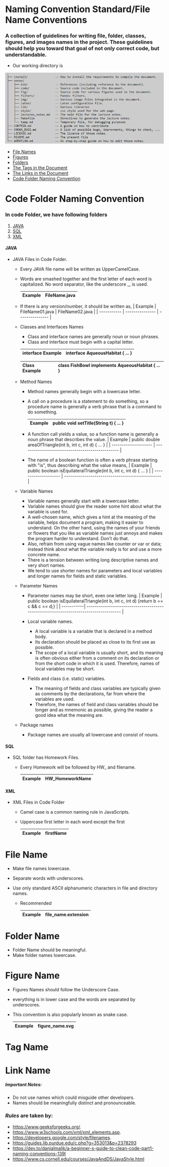 #   Naming Convention Standard/File Name Conventions

### A collection of guidelines for writing file, folder, classes, figures, and images names in the project. These guidelines should help you toward that goal of not only correct code, but understandable. 

* Our working directory is

![alt text](1.png)

  * [File Names](#file-name)
  * [Figures](#figure-name)
  * [Folders](#folder-name)
  * [The Tags in the Document](#tag-name)
  * [The Links in the Document](#link-name)
  * [Code Folder Naming Convention](#code-folder-naming-convention)



# Code Folder Naming Convention

### In code Folder, we have following folders

1. [JAVA](#java)
2. [SQL](#sql)
3. [XML](#xml)

#### JAVA
* JAVA Files in Code Folder.
    * Every JAVA file name will be written as UpperCamelCase.
    * Words are smashed together and the first letter of each word is capitalized. No word separator, like the underscore _, is used.

         | Example     | FileName.java |
         | ----------- | ------------- | 

    * If there is any version/number, it should be written as,
         | Example     | FileName01.java | FileName02.java |
         | ----------- | --------------- | --------------- |

    * Classes and Interfaces Names
        * Class and interface names are generally noun or noun phrases.
        * Class and interface must begin with a capital letter.

         |interface Example     | interface AqueousHabitat { ... } | 
         | -------------------- | -------------------------------- | 

         |Class Example         | class FishBowl implements AqueousHabitat { ... } | 
         | -------------------- | ------------------------------------------------ | 

    * Method Names 
  
      * Method names generally begin with a lowercase letter. 
      * A call on a procedure is a statement to do something, so a procedure name is generally a verb phrase that is a command to do something.

         | Example              | public void setTitle(String t) { ... } | 
         | -------------------- | ------------------------------------------------ | 

         
      * A function call yields a value, so a function name is generally a noun phrase that describes the value.
         | Example              | public double areaOfTriangle(int b, int c, int d) { ... } | 
         | -------------------- | ------------------------------------------------ | 

      * The name of a boolean function is often a verb phrase starting with "is", thus describing what the value means,
         | Example              | public boolean isEquilateralTriangle(int b, int c, int d) { ... } | 
         | -------------------- | ------------------------------------------------ | 

    * Variable Names
  
      * Variable names generally start with a lowercase letter.
      * Variable names should give the reader some hint about what the variable is used for. 
      * A well-chosen name, which gives a hint at the meaning of the variable, helps document a program, making it easier to understand. On the other hand, using the names of your friends or flowers that you like as variable names just annoys and makes the program harder to understand. Don't do that. 
      * Also, refrain from using vague names like counter or var or data; instead think about what the variable really is for and use a more concrete name.
      * There is a tension between writing long descriptive names and very short names.
      * We tend to use shorter names for parameters and local variables and longer names for fields and static variables.

    * Parameter Names
      * Parameter names may be short, even one letter long.
        | Example    | public boolean isEquilateralTriangle(int b, int c, int d) {return b == c && c == d;} |
        | -----------| ------------------------------------------------------------------------------------ |

      * Local variable names. 
        * A local variable is a variable that is declared in a method body. 
        * Its declaration should be placed as close to its first use as possible.
        *  The scope of a local variable is usually short, and its meaning is often obvious either from a comment on its declaration or from the short code in which it is used. Therefore, names of local variables may be short.

       * Fields and class (i.e. static) variables. 
         * The meaning of fields and class variables are typically given as comments by the declarations, far from where the variables are used. 
         * Therefore, the names of field and class variables should be longer and as mnemonic as possible, giving the reader a good idea what the meaning are.
     * Package names
  
       * Package names are usually all lowercase and consist of nouns.

#### SQL

* SQL folder has Homework Files.
    * Every Homework will be followed by HW_ and filename.

        | Example    | HW_HomeworkName |
        | -----------| --------------- |
#### XML
* XML Files in Code Folder
  * Camel case is a common naming rule in JavaScripts.
  * Uppercase first letter in each word except the first

    | Example     |  firstName |
    | ----------- | ---------- |


# File Name
*  Make file names lowercase.
*  Separate words with underscores.
*  Use only standard ASCII alphanumeric characters in  file and directory names.

    * Recommended


        Example | file_name.extension |
       ---------|---------------------|

# Folder Name
* Folder Name should be meaningful.
* Make folder names lowercase.

# Figure Name

* Figures Names should follow the Underscore Case.
*  everything is in lower case and the words are separated by underscores.
*  This convention is also popularly known as snake case.

    | Example    | figure_name.svg |
    | ---------- | --------------- |

# Tag Name



# Link Name





        
       

















##### *Important* Notes: 

*   Do not use names which could misguide other developers.
*   Names should be meaningfully distinct and pronounceable.





### *Rules* are taken by:
  *  https://www.geeksforgeeks.org/.
  *  https://www.w3schools.com/xml/xml_elements.asp.
  *  https://developers.google.com/style/filenames.
  *  https://guides.lib.purdue.edu/c.php?g=353013&p=2378293
  *  https://dev.to/danialmalik/a-beginner-s-guide-to-clean-code-part1-naming-conventions-139l
  *  https://www.cs.cornell.edu/courses/JavaAndDS/JavaStyle.html
